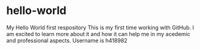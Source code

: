 # hello-world
My Hello World first respository
This is my first time working with GitHub.  I am excited to learn more about it and how it can help me in my acedemic and professional aspects.
Username is h418982
